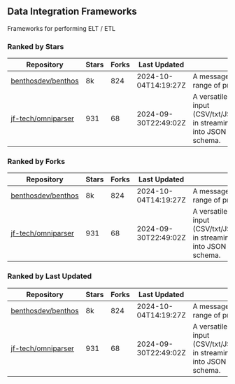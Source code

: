 ## Data Integration Frameworks

Frameworks for performing ELT / ETL

### Ranked by Stars

| Repository | Stars | Forks | Last Updated | Description | 
|------------|-------|-------|--------------|-------------|
| [benthosdev/benthos](https://github.com/benthosdev/benthos) | 8k | 824 | 2024-10-04T14:19:27Z |  A message streaming bridge between a range of protocols. |
| [jf-tech/omniparser](https://github.com/jf-tech/omniparser) | 931 | 68 | 2024-09-30T22:49:02Z |  A versatile ETL library that parses text input (CSV/txt/JSON/XML/EDI/X12/EDIFACT/etc) in streaming fashion and transforms data into JSON output using data-driven schema. |

### Ranked by Forks

| Repository | Stars | Forks | Last Updated | Description | 
|------------|-------|-------|--------------|-------------|
| [benthosdev/benthos](https://github.com/benthosdev/benthos) | 8k | 824 | 2024-10-04T14:19:27Z |  A message streaming bridge between a range of protocols. |
| [jf-tech/omniparser](https://github.com/jf-tech/omniparser) | 931 | 68 | 2024-09-30T22:49:02Z |  A versatile ETL library that parses text input (CSV/txt/JSON/XML/EDI/X12/EDIFACT/etc) in streaming fashion and transforms data into JSON output using data-driven schema. |

### Ranked by Last Updated

| Repository | Stars | Forks | Last Updated | Description | 
|------------|-------|-------|--------------|-------------|
| [benthosdev/benthos](https://github.com/benthosdev/benthos) | 8k | 824 | 2024-10-04T14:19:27Z |  A message streaming bridge between a range of protocols. |
| [jf-tech/omniparser](https://github.com/jf-tech/omniparser) | 931 | 68 | 2024-09-30T22:49:02Z |  A versatile ETL library that parses text input (CSV/txt/JSON/XML/EDI/X12/EDIFACT/etc) in streaming fashion and transforms data into JSON output using data-driven schema. |

